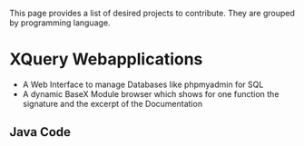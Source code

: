  


 
This page provides a list of desired projects to contribute. They are grouped by programming language. 

 
# XQuery Webapplications
 * A Web Interface to manage Databases like phpmyadmin for SQL 
 * A dynamic BaseX Module browser which shows for one function the signature and the excerpt of the Documentation 

## Java Code



